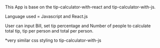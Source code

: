 This App is base on the tip-calculator-with-react and tip-calculator-with-js.

Language used = Javascript and React.js

User can input Bill, set tip percentage and Number of people to calculate total tip, tip per person and total per person. 

*very similar css styling to tip-calculator-with-js
